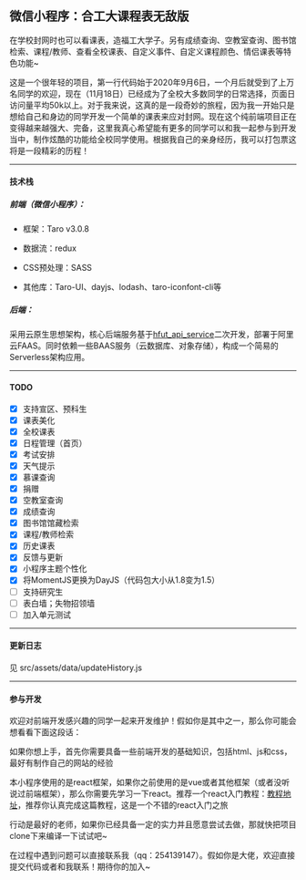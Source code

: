 ## 微信小程序：合工大课程表无敌版

在学校封网时也可以看课表，造福工大学子。另有成绩查询、空教室查询、图书馆检索、课程/教师、查看全校课表、自定义事件、自定义课程颜色、情侣课表等特色功能~

这是一个很年轻的项目，第一行代码始于2020年9月6日，一个月后就受到了上万名同学的欢迎，现在（11月18日）已经成为了全校大多数同学的日常选择，页面日访问量平均50k以上。对于我来说，这真的是一段奇妙的旅程，因为我一开始只是想给自己和身边的同学开发一个简单的课表来应对封网。现在这个纯前端项目正在变得越来越强大、完备，这里我真心希望能有更多的同学可以和我一起参与到开发当中，制作炫酷的功能给全校同学使用。根据我自己的亲身经历，我可以打包票这将是一段精彩的历程！

---

#### 技术栈

##### 前端（微信小程序）：

- 框架：Taro v3.0.8

- 数据流：redux

- CSS预处理：SASS

- 其他库：Taro-UI、dayjs、lodash、taro-iconfont-cli等

##### 后端：
采用云原生思想架构，核心后端服务基于[hfut_api_service](https://github.com/onlineG2/hfut_api_service)二次开发，部署于阿里云FAAS。同时依赖一些BAAS服务（云数据库、对象存储），构成一个简易的Serverless架构应用。

---

#### TODO

- [x] 支持宣区、预科生
- [x] 课表美化
- [x] 全校课表
- [x] 日程管理（首页）
- [x] 考试安排
- [x] 天气提示
- [x] 慕课查询
- [x] 捐赠
- [x] 空教室查询
- [x] 成绩查询
- [x] 图书馆馆藏检索
- [x] 课程/教师检索
- [x] 历史课表
- [x] 反馈与更新
- [x] 小程序主题个性化
- [x] 将MomentJS更换为DayJS（代码包大小从1.8变为1.5）
- [ ] 支持研究生
- [ ] 表白墙；失物招领墙
- [ ] 加入单元测试

---

#### 更新日志

见 src/assets/data/updateHistory.js

---

#### 参与开发

欢迎对前端开发感兴趣的同学一起来开发维护！假如你是其中之一，那么你可能会想看看下面这段话：

如果你想上手，首先你需要具备一些前端开发的基础知识，包括html、js和css，最好有制作自己的网站的经验

本小程序使用的是react框架，如果你之前使用的是vue或者其他框架（或者没听说过前端框架），那么你需要先学习一下react。推荐一个react入门教程：[教程地址](https://zh-hans.reactjs.org/tutorial/tutorial.html)，推荐你认真完成这篇教程，这是一个不错的react入门之旅

行动是最好的老师，如果你已经具备一定的实力并且愿意尝试去做，那就快把项目clone下来编译一下试试吧~

在过程中遇到问题可以直接联系我（qq：254139147）。假如你是大佬，欢迎直接提交代码或者和我联系！期待你的加入~
